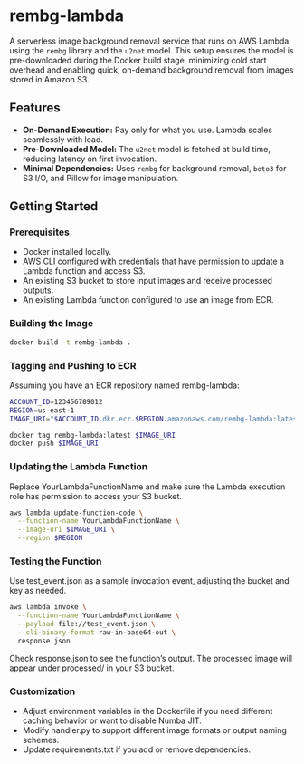 # rembg-lambda

A serverless image background removal service that runs on AWS Lambda using the `rembg` library and the `u2net` model. This setup ensures the model is pre-downloaded during the Docker build stage, minimizing cold start overhead and enabling quick, on-demand background removal from images stored in Amazon S3.

## Features

- **On-Demand Execution:** Pay only for what you use. Lambda scales seamlessly with load.
- **Pre-Downloaded Model:** The `u2net` model is fetched at build time, reducing latency on first invocation.
- **Minimal Dependencies:** Uses `rembg` for background removal, `boto3` for S3 I/O, and Pillow for image manipulation.

## Getting Started

### Prerequisites

- Docker installed locally.
- AWS CLI configured with credentials that have permission to update a Lambda function and access S3.
- An existing S3 bucket to store input images and receive processed outputs.
- An existing Lambda function configured to use an image from ECR.

### Building the Image

```bash
docker build -t rembg-lambda .
```

### Tagging and Pushing to ECR

Assuming you have an ECR repository named rembg-lambda:

```bash
ACCOUNT_ID=123456789012
REGION=us-east-1
IMAGE_URI="$ACCOUNT_ID.dkr.ecr.$REGION.amazonaws.com/rembg-lambda:latest"

docker tag rembg-lambda:latest $IMAGE_URI
docker push $IMAGE_URI
```

### Updating the Lambda Function

Replace YourLambdaFunctionName and make sure the Lambda execution role has permission to access your S3 bucket.

```bash
aws lambda update-function-code \
  --function-name YourLambdaFunctionName \
  --image-uri $IMAGE_URI \
  --region $REGION
```

### Testing the Function

Use test_event.json as a sample invocation event, adjusting the bucket and key as needed.

```bash
aws lambda invoke \
  --function-name YourLambdaFunctionName \
  --payload file://test_event.json \
  --cli-binary-format raw-in-base64-out \
  response.json
```

Check response.json to see the function’s output. The processed image will appear under processed/ in your S3 bucket.

### Customization

- Adjust environment variables in the Dockerfile if you need different caching behavior or want to disable Numba JIT.
- Modify handler.py to support different image formats or output naming schemes.
- Update requirements.txt if you add or remove dependencies.
